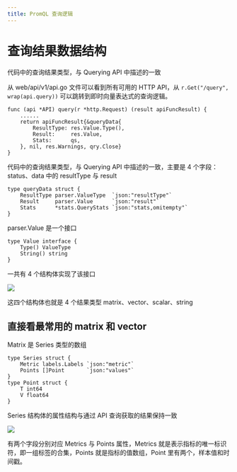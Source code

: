 ```yaml
---
title: PromQL 查询逻辑
---
```


# 查询结果数据结构

代码中的查询结果类型，与 Querying API 中描述的一致

从 web/api/v1/api.go 文件可以看到所有可用的 HTTP API，从 `r.Get("/query", wrap(api.query))` 可以跳转到即时向量表达式的查询逻辑。

    func (api *API) query(r *http.Request) (result apiFuncResult) {
    	......
    	return apiFuncResult{&queryData{
    		ResultType: res.Value.Type(),
    		Result:     res.Value,
    		Stats:      qs,
    	}, nil, res.Warnings, qry.Close}
    }

代码中的查询结果类型，与 Querying API 中描述的一致，主要是 4 个字段：status、data 中的 resultType 与 result

    type queryData struct {
    	ResultType parser.ValueType  `json:"resultType"`
    	Result     parser.Value      `json:"result"`
    	Stats      *stats.QueryStats `json:"stats,omitempty"`
    }

parser.Value 是一个接口

    type Value interface {
    	Type() ValueType
    	String() string
    }

一共有 4 个结构体实现了该接口

![](https://notes-learning.oss-cn-beijing.aliyuncs.com/dg9h9g/1616068620395-100edb14-c157-4c00-9d02-60937abc9df5.png)

这四个结构体也就是 4 个结果类型 matrix、vector、scalar、string

## 直接看最常用的 matrix 和 vector

Matrix 是 Series 类型的数组

    type Series struct {
    	Metric labels.Labels `json:"metric"`
    	Points []Point       `json:"values"`
    }
    type Point struct {
    	T int64
    	V float64
    }

Series 结构体的属性结构与通过 API 查询获取的结果保持一致

![](https://notes-learning.oss-cn-beijing.aliyuncs.com/dg9h9g/1616068620417-18503054-4f3f-4421-9eea-25d62ca25884.png)

有两个字段分别对应 Metrics 与 Points 属性，Metrics 就是表示指标的唯一标识符，即一组标签的合集，Points 就是指标的值数组，Point 里有两个，样本值和时间戳。

